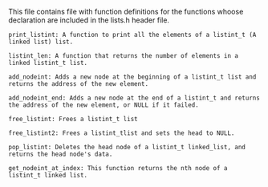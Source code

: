 This file contains file with function definitions for the functions whoose declaration are included in the lists.h header file.

	print_listint: A function to print all the elements of a listint_t (A linked list) list.

	listint_len: A function that returns the number of elements in a linked listint_t list.

	add_nodeint: Adds a new node at the beginning of a listint_t list and returns the address of the new element.

	add_nodeint_end: Adds a new node at the end of a listint_t and returns the address of the new element, or NULL if it failed.

	free_listint: Frees a listint_t list

	free_listint2: Frees a listint_tlist and sets the head to NULL.

	pop_listint: Deletes the head node of a listint_t linked_list, and returns the head node's data.

	get_nodeint_at_index: This function returns the nth node of a listint_t linked list.
